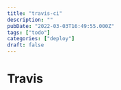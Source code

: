 ```yaml
---
title: "travis-ci"
description: ""
pubDate: "2022-03-03T16:49:55.000Z"
tags: ["todo"]
categories: ["deploy"]
draft: false
---
```



# Travis
